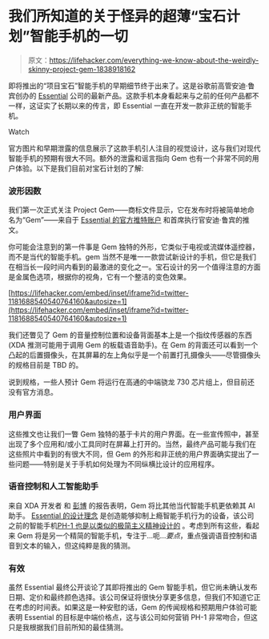 # 我们所知道的关于怪异的超薄“宝石计划”智能手机的一切

> 原文：<https://lifehacker.com/everything-we-know-about-the-weirdly-skinny-project-gem-1838918162>

即将推出的“项目宝石”智能手机的早期细节终于出来了。这是谷歌前高管安迪·鲁宾创办的 [Essential](https://www.essential.com/) 公司的最新产品。这款手机本身看起来与之前的任何产品都不一样，这证实了长期以来的传言，即 Essential 一直在开发一款非正统的智能手机。

Watch

官方图片和早期泄露的信息展示了这款手机引人注目的视觉设计，这与我们对现代智能手机的预期有很大不同。额外的泄露和谣言指向 Gem 也有一个非常不同的用户体验。以下是我们目前对宝石计划的了解:

### 波形因数

我们第一次正式关注 Project Gem——商标文件显示，它在发布时将被简单地命名为“Gem”——来自于 [Essential 的官方推特账户](https://twitter.com/essential/) 和首席执行官安迪·鲁宾的推文。

你可能会注意到的第一件事是 Gem 独特的外形，它类似于电视或流媒体遥控器，而不是当代的智能手机。gem 当然不是唯一一款尝试新设计的手机，但它是我们在相当长一段时间内看到的最激进的变化之一。宝石设计的另一个值得注意的方面是金属色选项，根据你的视角，它有一个整洁的变色效果。

 [https://lifehacker.com/embed/inset/iframe?id=twitter-1181688540540764160&autosize=1](https://lifehacker.com/embed/inset/iframe?id=twitter-1181688540540764160&autosize=1) 

我们还瞥见了 Gem 的音量控制位置和设备背面基本上是一个指纹传感器的东西(XDA 推测可能用于调用 Gem 的板载语音助手)。在 Gem 的背面还可以看到一个凸起的后置摄像头，在其屏幕的左上角似乎是一个前置打孔摄像头——尽管摄像头的规格目前是 TBD 的。

说到规格，一些人预计 Gem 将运行在高通的中端骁龙 730 芯片组上，但目前还没有官方消息。

### 用户界面

这些推文也让我们一瞥 Gem 独特的基于卡片的用户界面。在一些宣传照中，甚至出现了多个应用和/或小工具同时在屏幕上打开的。当然，最终产品可能与我们在这些照片中看到的有很大不同，但 Gem 的外形和非正统的用户界面确实提出了一些问题——特别是关于手机如何处理为不同纵横比设计的应用程序。

### 语音控制和人工智能助手

来自 XDA 开发者 和 [彭博](https://www.bloomberg.com/news/articles/2018-10-10/android-creator-is-said-to-build-ai-phone-that-texts-for-you) 的报告表明，Gem 将比其他当代智能手机更依赖其 AI 助手。 [Essential 的设计理念](https://www.essential.com/about#about) 是创造能够抑制上瘾智能手机行为的设备，该公司之前的智能手机[PH-1 也是以类似的极简主义精神设计的](https://www.essential.com/phone) 。考虑到所有这些，看起来 Gem 将是另一个精简的智能手机，专注于...呃...*要点*，重点强调语音控制和语音到文本的输入，但这纯粹是我的猜测。

### 有效

虽然 Essential 最终公开谈论了其即将推出的 Gem 智能手机，但它尚未确认发布日期、定价和最终颜色选择。该公司保证将很快分享更多信息，但我们不知道它正在考虑的时间表。如果这是一种安慰的话，Gem 的传闻规格和预期用户体验可能表明 Essential 的目标是中端价格点，这与该公司如何营销 PH-1 非常吻合，但这只是我根据我们目前所知的最佳猜测。